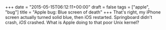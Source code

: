 +++
date = "2015-05-15T06:12:11+00:00"
draft = false
tags = ["apple", "bug"]
title = "Apple bug: Blue screen of death"
+++
That's right, my iPhone screen actually turned solid blue, then iOS restarted. Springboard didn't crash, *iOS* crashed. What is Apple doing to that poor Unix kernel?
